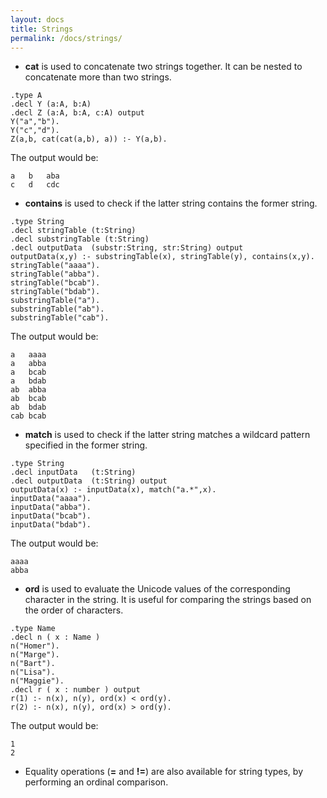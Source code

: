 ```yaml
---
layout: docs
title: Strings
permalink: /docs/strings/
---
```


* **cat** is used to concatenate two strings together. It can be nested to concatenate more than two strings.
```
.type A
.decl Y (a:A, b:A) 
.decl Z (a:A, b:A, c:A) output
Y("a","b"). 
Y("c","d"). 
Z(a,b, cat(cat(a,b), a)) :- Y(a,b). 
```
The output would be:
```
a	b	aba
c	d	cdc
```

* **contains** is used to check if the latter string contains the former string.
```
.type String
.decl stringTable (t:String) 
.decl substringTable (t:String) 
.decl outputData  (substr:String, str:String) output
outputData(x,y) :- substringTable(x), stringTable(y), contains(x,y). 
stringTable("aaaa").
stringTable("abba").
stringTable("bcab").
stringTable("bdab").
substringTable("a").
substringTable("ab").
substringTable("cab").
```
The output would be:
```
a	aaaa
a	abba
a	bcab
a	bdab
ab	abba
ab	bcab
ab	bdab
cab	bcab
```

* **match** is used to check if the latter string matches a wildcard pattern specified in the former string.
```
.type String
.decl inputData   (t:String) 
.decl outputData  (t:String) output
outputData(x) :- inputData(x), match("a.*",x). 
inputData("aaaa").
inputData("abba").
inputData("bcab").
inputData("bdab").
```
The output would be:
```
aaaa
abba
```

* **ord** is used to evaluate the Unicode values of the corresponding character in the string. It is useful for comparing the strings based on the order of characters.
```
.type Name
.decl n ( x : Name )
n("Homer").
n("Marge").
n("Bart").
n("Lisa").
n("Maggie").
.decl r ( x : number ) output
r(1) :- n(x), n(y), ord(x) < ord(y).
r(2) :- n(x), n(y), ord(x) > ord(y).
```
The output would be:
```
1
2
```

* Equality operations (**=** and **!=**) are also available for string types, by performing an ordinal comparison.

